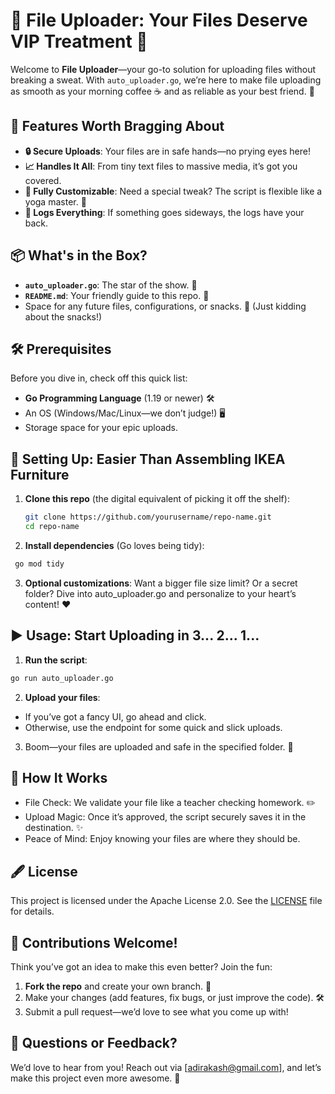# 🎈 File Uploader: Your Files Deserve VIP Treatment 🎉

Welcome to **File Uploader**—your go-to solution for uploading files without breaking a sweat. With `auto_uploader.go`, we’re here to make file uploading as smooth as your morning coffee ☕ and as reliable as your best friend. 🐾

## 🌟 Features Worth Bragging About  

- **🔒 Secure Uploads**: Your files are in safe hands—no prying eyes here!  
- **📈 Handles It All**: From tiny text files to massive media, it’s got you covered.  
- **🔧 Fully Customizable**: Need a special tweak? The script is flexible like a yoga master. 🧘  
- **📜 Logs Everything**: If something goes sideways, the logs have your back.  

## 📦 What's in the Box?  

- **`auto_uploader.go`**: The star of the show. 🌟  
- **`README.md`**: Your friendly guide to this repo. 📖  
- Space for any future files, configurations, or snacks. 🍪 (Just kidding about the snacks!)

## 🛠️ Prerequisites  

Before you dive in, check off this quick list:  

- **Go Programming Language** (1.19 or newer) 🛠️  
- An OS (Windows/Mac/Linux—we don’t judge!) 🖥️  
- Storage space for your epic uploads.  

## 🚀 Setting Up: Easier Than Assembling IKEA Furniture  

1. **Clone this repo** (the digital equivalent of picking it off the shelf):  
   ```bash
   git clone https://github.com/yourusername/repo-name.git
   cd repo-name
2. **Install dependencies** (Go loves being tidy):
  ```bash
   go mod tidy
  ```
3. **Optional customizations**: Want a bigger file size limit? Or a secret folder? Dive into auto_uploader.go and personalize to your heart’s content! ❤️
## ▶️ Usage: Start Uploading in 3... 2... 1...

1. **Run the script**:
```bash
go run auto_uploader.go
```
2. **Upload your files**:
- If you’ve got a fancy UI, go ahead and click.
- Otherwise, use the endpoint for some quick and slick uploads.
3. Boom—your files are uploaded and safe in the specified folder. 🎉
## 🤔 How It Works

- File Check: We validate your file like a teacher checking homework. ✏️
- Upload Magic: Once it’s approved, the script securely saves it in the destination. ✨
- Peace of Mind: Enjoy knowing your files are where they should be.
## 🖋️ License

This project is licensed under the Apache License 2.0. See the [LICENSE]([https://pages.github.com/](https://github.com/adityaamehra/CodeForces-Solution/blob/main/LICENSE)) file for details.

## 🙌 Contributions Welcome!

Think you’ve got an idea to make this even better? Join the fun:

1. **Fork the repo** and create your own branch. 🌿
2. Make your changes (add features, fix bugs, or just improve the code). 🛠️
3. Submit a pull request—we’d love to see what you come up with!
## 💌 Questions or Feedback?

We’d love to hear from you! Reach out via [adirakash@gmail.com], and let’s make this project even more awesome. 🎉
